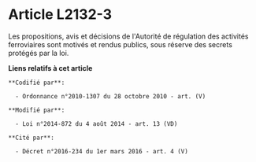 # Article L2132-3

Les propositions, avis et décisions de l'Autorité de régulation des activités ferroviaires sont motivés et rendus publics,
sous réserve des secrets protégés par la loi.

**Liens relatifs à cet article**

	**Codifié par**:

	  - Ordonnance n°2010-1307 du 28 octobre 2010 - art. (V)

	**Modifié par**:

	  - Loi n°2014-872 du 4 août 2014 - art. 13 (VD)

	**Cité par**:

	  - Décret n°2016-234 du 1er mars 2016 - art. 4 (V)
